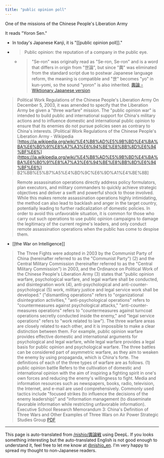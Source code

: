```yaml
---
title: "public opinion poll"
---
```


One of the missions of the Chinese People's Liberation Army

It reads "Yoron Sen."
- In today's Japanese Kanji, it is "[[public opinion poll]]."
- > Public opinion: the reputation of a company in the public eye.
    - > "Se-ron" was originally read as "Se-ron, Se-ron" and is a word that differs in origin from "世論", but since "輿" was eliminated from the standard script due to postwar Japanese language reform, the meaning is compatible and "世" becomes "yo" in kun-yomi, so the sound "yoron" is also inherited. [輿論 - Wiktionary Japanese version](https://ja.wiktionary.org/wiki/%E8%BC%BF%E8%AB%96)

>  Political Work Regulations of the Chinese People's Liberation Army
>  On December 5, 2003, it was amended to specify that the Liberation Army be given a "three warfare" mission.
> The "public opinion war" is intended to build public and international support for China's military actions and to influence domestic and international public opinion to ensure that its enemies do not pursue policies seen as contrary to China's interests.
[Political Work Regulations of the Chinese People's Liberation Army - Wikipedia [https://ja.wikipedia.org/wiki/%E4%B8%AD%E5%9B%BD%E4%BA%BA%E6%B0%91%E8%A7%A3%E6%94%BE%E8%BB%8D%E6%94%BF%E6%](https://ja.wikipedia.org/wiki/%E4%B8%AD%E5%9B%BD%E4%BA%BA%E6%B0%91%E8%A7%A3%E6%94%BE%E8%BB%8D%E6%94%BF%E6%) B2%BB%E5%B7%A5%E4%BD%9C%E6%9D%A1%E4%BE%8B]

> Remote assassination operations directly address policy formulators, plan executors, and military commanders to quickly achieve strategic objectives and deliver a swift and powerful shock to those involved. While this makes remote assassination operations highly intimidating, the method can also lead to backlash and anger in the target country, potentially leading to further radicalization of domestic policies. In order to avoid this unfavorable situation, it is common for those who carry out such operations to use public opinion campaigns to damage the legitimacy of the current regime's leaders, and only conduct remote assassination operations when the public has come to despise them.
- [[the War on Intelligence]]

> The Three Fights were adopted in 2003 by the Communist Party of China (hereinafter referred to as the "Communist Party") (2) and the Central Military Commission (hereinafter referred to as the "Central Military Commission") in 2003, and the Ordinance on Political Work of the Chinese People's Liberation Army (3) states that "public opinion warfare, psychological warfare, and legal warfare shall be conducted, and disintegration work (4), anti-psychological and anti-counter-psychological (5) work, military justice and legal service work shall be developed." ("dismantling operations" refers to "organizational disintegration activities," "anti-psychological operations" refers to "countermeasures against psychological attacks," "anti-counter-measures operations" refers to "countermeasures against turncoat operations secretly conducted inside the enemy," and "legal service operations" refers to "work related to law"). The three warfare areas are closely related to each other, and it is impossible to make a clear distinction between them. For example, public opinion warfare provides effective domestic and international arguments for psychological and legal warfare, while legal warfare provides a legal basis for public opinion and psychological warfare. The three battles can be considered part of asymmetric warfare, as they aim to weaken the enemy by using propaganda, which is China's forte. The definitions of each of the three types of warfare are as follows.
>  (1) public opinion battle
>  Refers to the cultivation of domestic and international opinion with the aim of inspiring a fighting spirit in one's own forces and reducing the enemy's willingness to fight. Media and information resources such as newspapers, books, radio, television, the Internet, and e-mail are used comprehensively. Commonly used tactics include "focused strikes (to influence the decisions of the enemy leadership)" and "information management (to disseminate favorable information while restricting unfavorable information).
Executive School Research Memorandum 3: China's Definition of Three Wars and Other Examples of Three Wars on Air Power Strategic Studies Group [PDF](https://www.mod.go.jp/asdf/meguro/center/20_stdy/arpw02/113memo3.pdf)

---
This page is auto-translated from [/nishio/輿論戦](https://scrapbox.io/nishio/輿論戦) using DeepL. If you looks something interesting but the auto-translated English is not good enough to understand it, feel free to let me know at [@nishio_en](https://twitter.com/nishio_en). I'm very happy to spread my thought to non-Japanese readers.